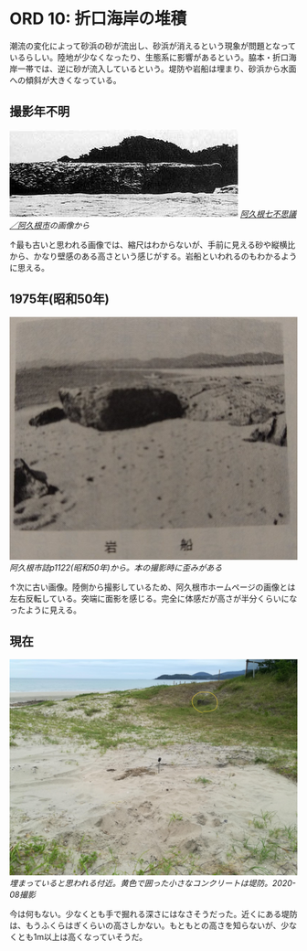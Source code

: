 # ORD 10: 折口海岸の堆積

<!-- toc -->

潮流の変化によって砂浜の砂が流出し、砂浜が消えるという現象が問題となっているらしい。陸地が少なくなったり、生態系に影響があるという。脇本・折口海岸一帯では、逆に砂が流入しているという。堤防や岩船は埋まり、砂浜から水面への傾斜が大きくなっている。

## 撮影年不明

![image](./images/20240814iwafune.jpg)
*[阿久根七不思議／阿久根市](https://www.city.akune.lg.jp/soshikikarasagasu/somuka/hishokohogakari/5/1023.html)の画像から*

↑最も古いと思われる画像では、縮尺はわからないが、手前に見える砂や縦横比から、かなり壁感のある高さという感じがする。岩船といわれるのもわかるように思える。

## 1975年(昭和50年)

![image](./images/20240915beach1.png)
*阿久根市誌p1122(昭和50年)から。本の撮影時に歪みがある*

↑次に古い画像。陸側から撮影しているため、阿久根市ホームページの画像とは左右反転している。突端に面影を感じる。完全に体感だが高さが半分くらいになったように見える。

## 現在

![image](./images/20240915beach1.jpg)
*埋まっていると思われる付近。黄色で囲った小さなコンクリートは堤防。2020-08撮影*

今は何もない。少なくとも手で掘れる深さにはなさそうだった。近くにある堤防は、もうふくらはぎくらいの高さしかない。もともとの高さを知らないが、少なくとも1m以上は高くなっていそうだ。
